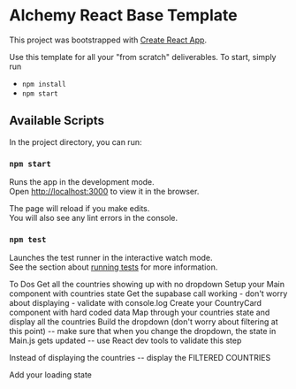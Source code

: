 # Alchemy React Base Template

This project was bootstrapped with [Create React App](https://github.com/facebook/create-react-app).

Use this template for all your "from scratch" deliverables. To start, simply run

- `npm install`
- `npm start`

## Available Scripts

In the project directory, you can run:

### `npm start`

Runs the app in the development mode.\
Open [http://localhost:3000](http://localhost:3000) to view it in the browser.

The page will reload if you make edits.\
You will also see any lint errors in the console.

### `npm test`

Launches the test runner in the interactive watch mode.\
See the section about [running tests](https://facebook.github.io/create-react-app/docs/running-tests) for more information.

To Dos
Get all the countries showing up with no dropdown
Setup your Main component with countries state
Get the supabase call working - don't worry about displaying - validate with console.log
Create your CountryCard component with hard coded data <CountryCard name="Scotland" continent="Europe" iso3="BES" />
Map through your countries state and display all the countries
Build the dropdown (don't worry about filtering at this point) -- make sure that when you change the dropdown, the state in Main.js gets updated -- use React dev tools to validate this step

Instead of displaying the countries -- display the FILTERED COUNTRIES

Add your loading state
